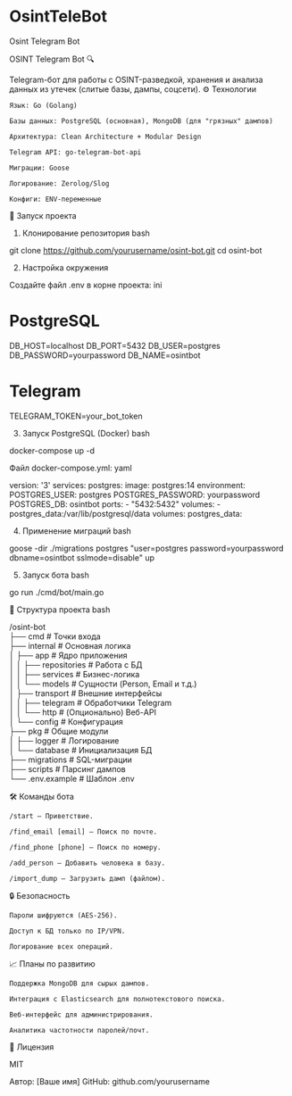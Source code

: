 # OsintTeleBot
Osint Telegram Bot 

OSINT Telegram Bot 🔍

Telegram-бот для работы с OSINT-разведкой, хранения и анализа данных из утечек (слитые базы, дампы, соцсети).
⚙️ Технологии

    Язык: Go (Golang)

    Базы данных: PostgreSQL (основная), MongoDB (для "грязных" дампов)

    Архитектура: Clean Architecture + Modular Design

    Telegram API: go-telegram-bot-api

    Миграции: Goose

    Логирование: Zerolog/Slog

    Конфиги: ENV-переменные

🚀 Запуск проекта
1. Клонирование репозитория
bash

git clone https://github.com/yourusername/osint-bot.git
cd osint-bot

2. Настройка окружения

Создайте файл .env в корне проекта:
ini

# PostgreSQL
DB_HOST=localhost
DB_PORT=5432
DB_USER=postgres
DB_PASSWORD=yourpassword
DB_NAME=osintbot

# Telegram
TELEGRAM_TOKEN=your_bot_token

3. Запуск PostgreSQL (Docker)
bash

docker-compose up -d

Файл docker-compose.yml:
yaml

version: '3'
services:
  postgres:
    image: postgres:14
    environment:
      POSTGRES_USER: postgres
      POSTGRES_PASSWORD: yourpassword
      POSTGRES_DB: osintbot
    ports:
      - "5432:5432"
    volumes:
      - postgres_data:/var/lib/postgresql/data
volumes:
  postgres_data:

4. Применение миграций
bash

goose -dir ./migrations postgres "user=postgres password=yourpassword dbname=osintbot sslmode=disable" up

5. Запуск бота
bash

go run ./cmd/bot/main.go

📂 Структура проекта
bash

/osint-bot  
├── cmd                 # Точки входа  
├── internal            # Основная логика  
│   ├── app             # Ядро приложения  
│   │   ├── repositories  # Работа с БД  
│   │   ├── services     # Бизнес-логика  
│   │   └── models      # Сущности (Person, Email и т.д.)  
│   ├── transport       # Внешние интерфейсы  
│   │   ├── telegram    # Обработчики Telegram  
│   │   └── http        # (Опционально) Веб-API  
│   └── config          # Конфигурация  
├── pkg                 # Общие модули  
│   ├── logger          # Логирование  
│   └── database        # Инициализация БД  
├── migrations          # SQL-миграции  
├── scripts             # Парсинг дампов  
└── .env.example        # Шаблон .env  

🛠 Команды бота

    /start — Приветствие.

    /find_email [email] — Поиск по почте.

    /find_phone [phone] — Поиск по номеру.

    /add_person — Добавить человека в базу.

    /import_dump — Загрузить дамп (файлом).

🔒 Безопасность

    Пароли шифруются (AES-256).

    Доступ к БД только по IP/VPN.

    Логирование всех операций.

📈 Планы по развитию

    Поддержка MongoDB для сырых дампов.

    Интеграция с Elasticsearch для полнотекстового поиска.

    Веб-интерфейс для администрирования.

    Аналитика частотности паролей/почт.

📜 Лицензия

MIT

Автор: [Ваше имя]
GitHub: github.com/yourusername
